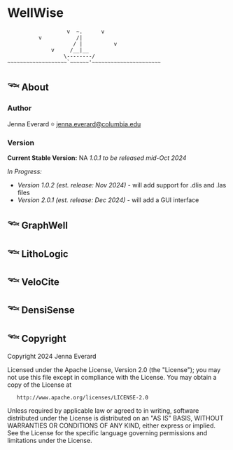 # WellWise

```text
                   v  ~.      v
          v           /|
                     / |          v
              v     /__|__
                  \--------/
~~~~~~~~~~~~~~~~~~~`~~~~~~'~~~~~~~~~~~~~~~~~~~~~~
```

## 𓆝 About

### Author
Jenna Everard 𖡼 jenna.everard@columbia.edu

### Version

**Current Stable Version:** NA *1.0.1 to be released mid-Oct 2024*

*In Progress:* 
- *Version 1.0.2 (est. release: Nov 2024)* - will add support for .dlis and .las files
- *Version 2.0.1 (est. release: Dec 2024)* - will add a GUI interface

## 𓆝 GraphWell

## 𓆝 LithoLogic

## 𓆝 VeloCite

## 𓆝 DensiSense

## 𓆝 Copyright

   Copyright 2024 Jenna Everard

   Licensed under the Apache License, Version 2.0 (the "License");
   you may not use this file except in compliance with the License.
   You may obtain a copy of the License at

       http://www.apache.org/licenses/LICENSE-2.0

   Unless required by applicable law or agreed to in writing, software
   distributed under the License is distributed on an "AS IS" BASIS,
   WITHOUT WARRANTIES OR CONDITIONS OF ANY KIND, either express or implied.
   See the License for the specific language governing permissions and
   limitations under the License.
